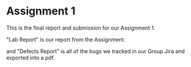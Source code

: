 
# Assignment 1 

This is the final report and submission for our Assignment 1. 

"Lab Report" is our report from the Assignment. 

and "Defects Report" is all of the bugs we tracked in our Group Jira and exported into a pdf. 
